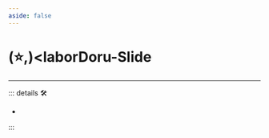 ```yaml
---
aside: false
---
```

# (⭐,)<laborDoru</labor>-Slide

---

<!-- =================================================== -->
<!-- =================================================== -->
<!-- =================================================== -->
<!-- =================================================== -->
<!-- =================================================== -->
::: details 🛠

-

:::
